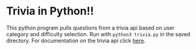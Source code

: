 # Trivia in Python!!

This python program pulls questions from a trivia api based on user category and difficulty selection. Run with ```python3 trivia.py``` in the saved directory.
For documentation on the trivia api click [here](https://the-trivia-api.com/docs/).

